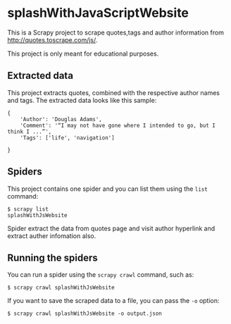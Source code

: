 # splashWithJavaScriptWebsite

This is a Scrapy project to scrape quotes,tags and author information from  http://quotes.toscrape.com/js/.

This project is only meant for educational purposes.


## Extracted data

This project extracts quotes, combined with the respective author names and tags.
The extracted data looks like this sample:

    {
        'Author': 'Douglas Adams',
        'Comment': '“I may not have gone where I intended to go, but I think I ...”',
        'Tags': ['life', 'navigation']
       
    }


## Spiders

This project contains one spider and you can list them using the `list`
command:

    $ scrapy list
    splashWithJsWebsite

Spider extract the data from quotes page and visit author hyperlink and extract auther infomation also.




## Running the spiders

You can run a spider using the `scrapy crawl` command, such as:

    $ scrapy crawl splashWithJsWebsite

If you want to save the scraped data to a file, you can pass the `-o` option:
    
    $ scrapy crawl splashWithJsWebsite -o output.json
